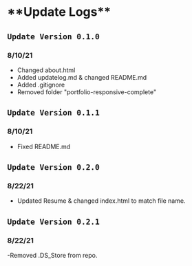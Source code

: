 # \***\*Update Logs\*\***

## `Update Version 0.1.0`

### 8/10/21

- Changed about.html
- Added updatelog.md & changed README.md
- Added .gitignore
- Removed folder "portfolio-responsive-complete"

## `Update Version 0.1.1`

### 8/10/21

- Fixed README.md

## `Update Version 0.2.0`

### 8/22/21

- Updated Resume & changed index.html to match file name.

## `Update Version 0.2.1`

### 8/22/21

-Removed .DS_Store from repo.
